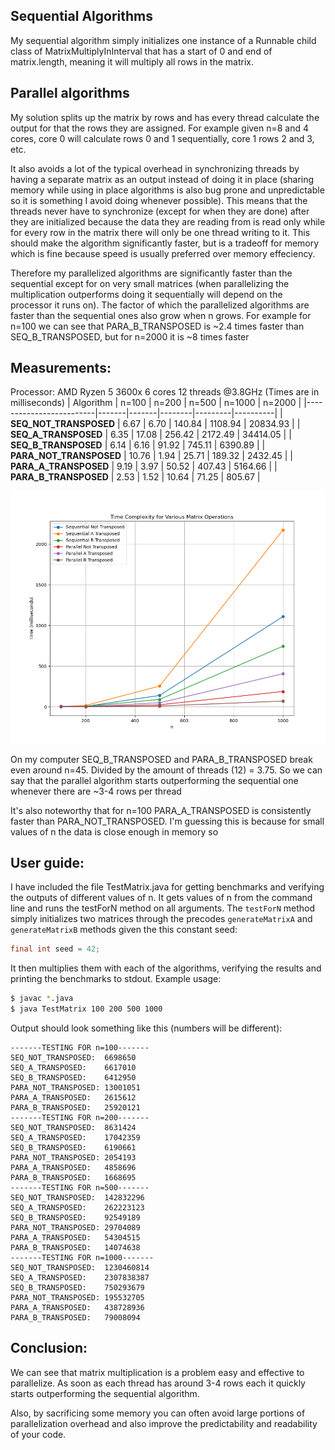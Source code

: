 ## Sequential Algorithms
My sequential algorithm simply initializes one instance of a Runnable child class of MatrixMultiplyInInterval that has a start of 0 and end of matrix.length, meaning it will multiply all rows in the matrix.

## Parallel algorithms
My solution splits up the matrix by rows and has every thread calculate the output for that the rows they are assigned. For example given n=8 and 4 cores, core 0 will calculate rows 0 and 1 sequentially, core 1 rows 2 and 3, etc. 

It also avoids a lot of the typical overhead in synchronizing threads by having a separate matrix as an output instead of doing it in place (sharing memory while using in place algorithms is also bug prone and unpredictable so it is something I avoid doing whenever possible). This means that the threads never have to synchronize (except for when they are done) after they are initialized because the data they are reading from is read only while for every row in the matrix there will only be one thread writing to it. This should make the algorithm significantly faster, but is a tradeoff for memory which is fine because speed is usually preferred over memory effeciency.

Therefore my parallelized algorithms are significantly faster than the sequential except for on very small matrices (when parallelizing the multiplication outperforms doing it sequentially will depend on the processor it runs on). The factor of which the parallelized algorithms are faster than the sequential ones also grow when n grows. For example for n=100 we can see that PARA_B_TRANSPOSED is ~2.4 times faster than SEQ_B_TRANSPOSED, but for n=2000 it is ~8 times faster

## Measurements:
Processor: AMD Ryzen 5 3600x 6 cores 12 threads @3.8GHz
(Times are in milliseconds)
| Algorithm               | n=100 | n=200 | n=500  | n=1000  | n=2000   |
|-------------------------|-------|-------|--------|---------|----------|
| **SEQ_NOT_TRANSPOSED**  | 6.67  | 6.70  | 140.84 | 1108.94 | 20834.93 |
| **SEQ_A_TRANSPOSED**    | 6.35  | 17.08 | 256.42 | 2172.49 | 34414.05 |
| **SEQ_B_TRANSPOSED**    | 6.14  | 6.16  | 91.92  | 745.11  | 6390.89  |
| **PARA_NOT_TRANSPOSED** | 10.76 | 1.94  | 25.71  | 189.32  | 2432.45  |
| **PARA_A_TRANSPOSED**   | 9.19  | 3.97  | 50.52  | 407.43  | 5164.66  |
| **PARA_B_TRANSPOSED**   | 2.53  | 1.52  | 10.64  | 71.25   | 805.67   |

![Graph](./graph.png)

On my computer SEQ_B_TRANSPOSED and PARA_B_TRANSPOSED break even around n=45. Divided by the amount of threads (12) = 3.75. So we can say that the parallel algorithm starts outperforming the sequential one whenever there are ~3-4 rows per thread

It's also noteworthy that for n=100 PARA_A_TRANSPOSED is consistently faster than PARA_NOT_TRANSPOSED. I'm guessing this is because for small values of n the data is close enough in memory so

## User guide:
I have included the file TestMatrix.java for getting benchmarks and verifying the outputs of different values of n. It gets values of n from the command line and runs the testForN method on all arguments. The `testForN` method simply initializes two matrices through the precodes `generateMatrixA` and `generateMatrixB` methods given the this constant seed:

```java
final int seed = 42;
```

<div style="page-break-after: always;"></div>

It then multiplies them with each of the algorithms, verifying the results and printing the benchmarks to stdout. Example usage:

```sh
$ javac *.java
$ java TestMatrix 100 200 500 1000
```

Output should look something like this (numbers will be different):
```
-------TESTING FOR n=100-------
SEQ_NOT_TRANSPOSED:  6698650
SEQ_A_TRANSPOSED:    6617010
SEQ_B_TRANSPOSED:    6412950
PARA_NOT_TRANSPOSED: 13001051
PARA_A_TRANSPOSED:   2615612
PARA_B_TRANSPOSED:   25920121
-------TESTING FOR n=200-------
SEQ_NOT_TRANSPOSED:  8631424
SEQ_A_TRANSPOSED:    17042359
SEQ_B_TRANSPOSED:    6190661
PARA_NOT_TRANSPOSED: 2054193
PARA_A_TRANSPOSED:   4858696
PARA_B_TRANSPOSED:   1668695
-------TESTING FOR n=500-------
SEQ_NOT_TRANSPOSED:  142832296
SEQ_A_TRANSPOSED:    262223123
SEQ_B_TRANSPOSED:    92549189
PARA_NOT_TRANSPOSED: 29704089
PARA_A_TRANSPOSED:   54304515
PARA_B_TRANSPOSED:   14074638
-------TESTING FOR n=1000-------
SEQ_NOT_TRANSPOSED:  1230460814
SEQ_A_TRANSPOSED:    2307838387
SEQ_B_TRANSPOSED:    750293679
PARA_NOT_TRANSPOSED: 195532705
PARA_A_TRANSPOSED:   438728936
PARA_B_TRANSPOSED:   79008094
```

## Conclusion:
We can see that matrix multiplication is a problem easy and effective to parallelize. As soon as each thread has around 3-4 rows each it quickly starts outperforming the sequential algorithm.

Also, by sacrificing some memory you can often avoid large portions of parallelization overhead and also improve the predictability and readability of your code.
